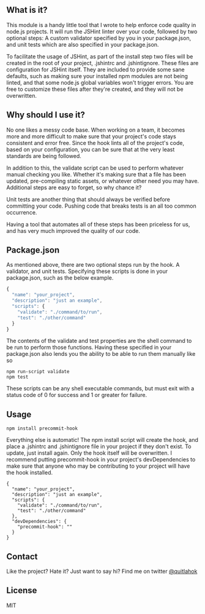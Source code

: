 What is it?
-----------

This module is a handy little tool that I wrote to help enforce code quality in node.js projects. It will run the JSHint linter over your code,
followed by two optional steps: A custom validator specified by you in your package.json, and unit tests which are also specified in your package.json.

To facilitate the usage of JSHint, as part of the install step two files will be created in the root of your project, .jshintrc and .jshintignore. These
files are configuration for JSHint itself. They are included to provide some sane defaults, such as making sure your installed npm modules are not being
linted, and that some node.js global variables won't trigger errors. You are free to customize these files after they're created, and they will not be
overwritten.

Why should I use it?
--------------------

No one likes a messy code base. When working on a team, it becomes more and more difficult to make sure that your project's code stays consistent
and error free. Since the hook lints all of the project's code, based on your configuration, you can be sure that at the very least standards are
being followed.

In addition to this, the validate script can be used to perform whatever manual checking you like. Whether it's making sure that a file has been
updated, pre-compiling static assets, or whatever other need you may have. Additional steps are easy to forget, so why chance it?

Unit tests are another thing that should always be verified before committing your code. Pushing code that breaks tests is an all too common occurrence.

Having a tool that automates all of these steps has been priceless for us, and has very much improved the quality of our code.

Package.json
------------

As mentioned above, there are two optional steps run by the hook. A validator, and unit tests. Specifying these scripts is done in your package.json, such
as the below example.

```javascript
{
  "name": "your_project",
  "description": "just an example",
  "scripts": {
    "validate": "./command/to/run",
    "test": "./other/command"
  }
}
```

The contents of the validate and test properties are the shell command to be run to perform those functions. Having these specified in your package.json also
lends you the ability to be able to run them manually like so

```
npm run-script validate
npm test
```

These scripts can be any shell executable commands, but must exit with a status code of 0 for success and 1 or greater for failure.

Usage
-----

    npm install precommit-hook


Everything else is automatic! The npm install script will create the hook, and place a .jshintrc and .jshintignore file in your project if they don't exist.
To update, just install again. Only the hook itself will be overwritten. I recommend putting precommit-hook in your project's devDependencies to make sure
that anyone who may be contributing to your project will have the hook installed.

```
{
  "name": "your_project",
  "description": "just an example",
  "scripts": {
    "validate": "./command/to/run",
    "test": "./other/command"
  },
  "devDependencies": {
    "precommit-hook": ""
  }
}
```

Contact
-------

Like the project? Hate it? Just want to say hi? Find me on twitter [@quitlahok](http://twitter.com/quitlahok)

License
-------

MIT
